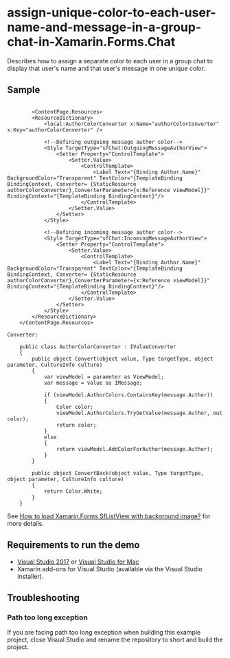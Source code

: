# assign-unique-color-to-each-user-name-and-message-in-a-group-chat-in-Xamarin.Forms.Chat
Describes how to assign a separate color to each user in a group chat to display that user's name and that user's message in one unique color.

## Sample

```xaml

        <ContentPage.Resources>
        <ResourceDictionary>
            <local:AuthorColorConverter x:Name="authorColorConverter" x:Key="authorColorConverter" />

            <!--Defining outgoing message author color-->
            <Style TargetType="sfChat:OutgoingMessageAuthorView">
                <Setter Property="ControlTemplate">
                    <Setter.Value>
                        <ControlTemplate>
                            <Label Text="{Binding Author.Name}" BackgroundColor="Transparent" TextColor="{TemplateBinding BindingContext, Converter= {StaticResource authorColorConverter},ConverterParameter={x:Reference viewModel}}" BindingContext="{TemplateBinding BindingContext}"/>
                        </ControlTemplate>
                    </Setter.Value>
                </Setter>
            </Style>

            <!--Defining incoming message author color-->
            <Style TargetType="sfChat:IncomingMessageAuthorView">
                <Setter Property="ControlTemplate">
                    <Setter.Value>
                        <ControlTemplate>
                            <Label Text="{Binding Author.Name}" BackgroundColor="Transparent" TextColor="{TemplateBinding BindingContext, Converter= {StaticResource authorColorConverter},ConverterParameter={x:Reference viewModel}}" BindingContext="{TemplateBinding BindingContext}"/>
                        </ControlTemplate>
                    </Setter.Value>
                </Setter>
            </Style>
        </ResourceDictionary>
    </ContentPage.Resources>

Converter:

    public class AuthorColorConverter : IValueConverter
    {
        public object Convert(object value, Type targetType, object parameter, CultureInfo culture)
        {
            var viewModel = parameter as ViewModel;
            var message = value as IMessage;

            if (viewModel.AuthorColors.ContainsKey(message.Author))
            {
                Color color;
                viewModel.AuthorColors.TryGetValue(message.Author, out color);
                return color;
            }
            else
            {
                return viewModel.AddColorForAuthor(message.Author);
            }
        }

        public object ConvertBack(object value, Type targetType, object parameter, CultureInfo culture)
        {
            return Color.White;
        }
    }

```

See [How to load Xamarin.Forms SfListView with background image?](https://www.syncfusion.com/kb/9479/how-to-load-listview-with-background-image) for more details.

## Requirements to run the demo

* [Visual Studio 2017](https://visualstudio.microsoft.com/downloads/) or [Visual Studio for Mac](https://visualstudio.microsoft.com/vs/mac/)
* Xamarin add-ons for Visual Studio (available via the Visual Studio installer).

## Troubleshooting

### Path too long exception

If you are facing path too long exception when building this example project, close Visual Studio and rename the repository to short and build the project.
